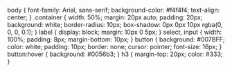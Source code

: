 body {
font-family: Arial, sans-serif;
background-color: #f4f4f4;
text-align: center;
}
.container {
width: 50%;
margin: 20px auto;
padding: 20px;
background: white;
border-radius: 10px;
box-shadow: 0px 0px 10px rgba(0, 0, 0, 0.1);
}
label {
display: block;
margin: 10px 0 5px;
}
select, input {
width: 100%;
padding: 8px;
margin-bottom: 10px;
}
button {
background: #007BFF;
color: white;
padding: 10px;
border: none;
cursor: pointer;
font-size: 16px;
}
button:hover {
background: #0056b3;
}
h3 {
margin-top: 20px;
color: #333;
}